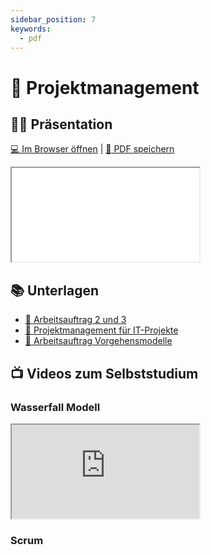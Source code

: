 ```yaml
---
sidebar_position: 7
keywords:
  - pdf
---
```


# 📐 Projektmanagement

## :teacher: Präsentation

[:computer: Im Browser öffnen](pathname:///slides/projektmanagement) | [:floppy_disk: PDF speichern](pathname:///slides/projektmanagement.pdf)

<iframe src="/bbzbl-modul-431/slides/projektmanagement"></iframe>

## :books: Unterlagen

- [:link: Arbeitsauftrag 2 und 3](https://drive.google.com/file/d/1-p4vOM-i4i73vsh5go_rn15p4qH3nsLq/view)
- [:link: Projektmanagement für IT-Projekte](https://drive.google.com/file/d/102o8_oAEYr34mR5LTSrJZsVDFaEXUwzX/view)
- [:link: Arbeitsauftrag Vorgehensmodelle](https://drive.google.com/file/d/10As2siKgQhMGPDXId5CiMb_iY9zJBcCE/view)

## :tv: Videos zum Selbststudium

### Wasserfall Modell

<div class="grid"><div class="center">
<YouTube id="96upgqHtvXA" />
</div><div>
<iframe src="https://player.slideplayer.org/2/792359/" scrolling="no" allowfullscreen></iframe>
</div></div>

### Scrum

<div class="grid"><div class="center">
<YouTube id="PPO5GwSo0d4" />
</div><div>
<YouTube id="-Sy3jI5miuk" />
</div></div>
